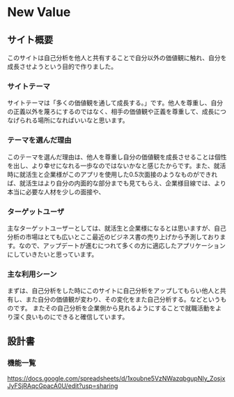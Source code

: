 # New Value

## サイト概要
このサイトは自己分析を他人と共有することで自分以外の価値観に触れ、自分を成長させようという目的で作りました。

### サイトテーマ
サイトテーマは「多くの価値観を通して成長する。」です。他人を尊重し、自分の正義以外を蔑ろにするのではなく、相手の価値観や正義を尊重して、成長につなげられる場所になればいいなと思います。

### テーマを選んだ理由
このテーマを選んだ理由は、他人を尊重し自分の価値観を成長させることは個性を出し、より幸せになれる一歩なのではないかなと感じたからです。また、就活時に就活生と企業様がこのアプリを使用した0.5次面接のようなものができれば、就活生はより自分の内面的な部分までも見てもらえ、企業様目線では、より本当に必要な人材を少しの面接や、

### ターゲットユーザ
主なターゲットユーザーとしては、就活生と企業様になるとは思いますが、自己分析の市場はとても広いとここ最近のビジネス書の売り上げから予測しております。なので、アップデートが進むにつれて多くの方に適応したアプリケーションにしていきたいと思っています。
### 主な利用シーン
まずは、自己分析をした時にこのサイトに自己分析をアップしてもらい他人と共有し、また自分の価値観が変わり、その変化をまた自己分析する。などというものです。
またその自己分析を企業側から見れるようにすることで就職活動をより深く良いものにできると確信しています。
## 設計書

### 機能一覧
https://docs.google.com/spreadsheets/d/1xoubne5VzNWazqbgupNIy_ZosjxJyFSjRAqcGpacA0U/edit?usp=sharing


